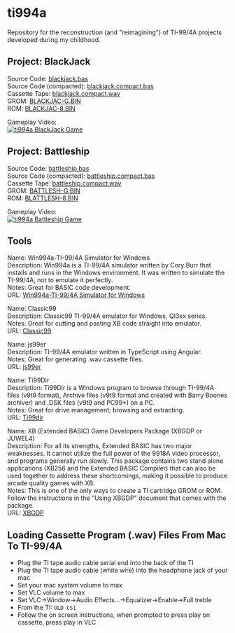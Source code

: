 # ti994a

Repository for the reconstruction (and "reimagining") of TI-99/4A projects developed during my childhood.

## Project: BlackJack

Source Code: [blackjack.bas](blackjack.bas)  
Source Code (compacted): [blackjack.compact.bas](blackjack.compact.bas)  
Cassette Tape: [blackjack.compact.wav](blackjack.compact.wav)  
GROM: [BLACKJAC-G.BIN](BLACKJACK/BLACKJAC-G.BIN)  
ROM: [BLACKJAC-8.BIN](BLACKJACK/BLACKJAC-8.BIN)  

Gameplay Video:  
[![ti994a BlackJack Game](https://img.youtube.com/vi/NXRHZJ8q77w/0.jpg)](https://www.youtube.com/watch?v=NXRHZJ8q77w)

## Project: Battleship

Source Code: [battleship.bas](battleship.bas)  
Source Code (compacted): [battleship.compact.bas](battleship.compact.bas)  
Cassette Tape: [battleship.compact.wav](battleship.compact.wav)  
GROM: [BATTLESH-G.BIN](BATTLESHIP/BATTLESH-G.BIN)  
ROM: [BLATTLESH-8.BIN](BATTLESHIP/BATTLESH-8.BIN)  

Gameplay Video:  
[![ti994a Battleship Game](https://img.youtube.com/vi/pnJ6ugJYJeI/0.jpg)](https://www.youtube.com/watch?v=pnJ6ugJYJeI)


## Tools

Name: Win994a-TI-99/4A Simulator for Windows  
Description: Win994a is a TI-99/4A simulator written by Cory Burr that installs and runs in the Windows environment.  It was written to simulate  the TI-99/4A, not to emulate it perfectly.  
Notes: Great for BASIC code development.  
URL: [Win994a-TI-99/4A Simulator for Windows](https://www.99er.net/win994a.shtml)  

Name: Classic99  
Description: Classic99 TI-99/4A emulator for Windows, QI3xx series.  
Notes: Great for cutting and pasting XB code straight into emulator.  
URL: [Classic99](https://github.com/tursilion/classic99/tree/main/dist)  

Name: js99er  
Description: TI-99/4A emulator written in TypeScript using Angular.  
Notes: Great for generating .wav cassette files.  
URL: [js99er](https://github.com/Rasmus-M/js99er-angular)  

Name: Ti99Dir  
Description: Ti99Dir is a Windows program to browse through TI-99/4A files (v9t9 format), Archive files (v9t9 format and created with Barry Boones archiver) and .DSK files (v9t9 and PC99*) on a PC.  
Notes: Great for drive management; browsing and extracting.  
URL: [Ti99dir](https://www.99er.net/download2/index.php?act=view&id=219)  

Name: XB (Extended BASIC) Game Developers Package (XBGDP or JUWEL4)  
Description: For all its strengths, Extended BASIC has two major weaknesses. It cannot utilize the full power of the 9918A video processor, and programs generally run slowly. This package contains two stand alone applications (XB256 and the Extended BASIC Compiler) that can also be used together to address these shortcomings, making it possible to produce arcade quality games with XB.  
Notes: This is one of the only ways to create a TI cartridge GROM or ROM.  Follow the instructions in the "Using XBGDP" document that comes with the package.  
URL: [XBGDP](https://forums.atariage.com/topic/224905-xb-game-developers-package/)

## Loading Cassette Program (.wav) Files From Mac To TI-99/4A

* Plug the TI tape audio cable serial end into the back of the TI
* Plug the TI tape audio cable (white wire) into the headphone jack of your mac
* Set your mac system volume to max
* Set VLC volume to max
* Set VLC->Window->Audio Effects...->Equalizer->Enable->Full treble
* From the TI: ```OLD CS1```
* Follow the on screen instructions, when prompted to press play on cassette, press play in VLC
